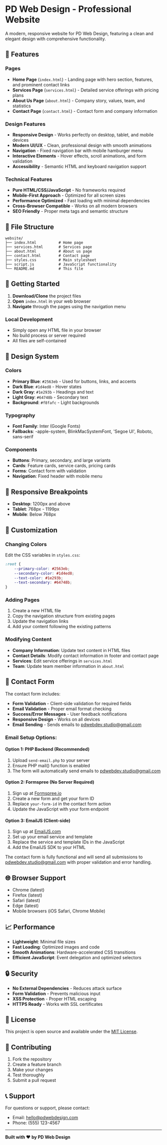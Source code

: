 # PD Web Design - Professional Website

A modern, responsive website for PD Web Design, featuring a clean and elegant design with comprehensive functionality.

## 🌟 Features

### Pages
- **Home Page** (`index.html`) - Landing page with hero section, features, and prominent contact links
- **Services Page** (`services.html`) - Detailed service offerings with pricing plans
- **About Us Page** (`about.html`) - Company story, values, team, and statistics
- **Contact Page** (`contact.html`) - Contact form and company information

### Design Features
- **Responsive Design** - Works perfectly on desktop, tablet, and mobile devices
- **Modern UI/UX** - Clean, professional design with smooth animations
- **Navigation** - Fixed navigation bar with mobile hamburger menu
- **Interactive Elements** - Hover effects, scroll animations, and form validation
- **Accessibility** - Semantic HTML and keyboard navigation support

### Technical Features
- **Pure HTML/CSS/JavaScript** - No frameworks required
- **Mobile-First Approach** - Optimized for all screen sizes
- **Performance Optimized** - Fast loading with minimal dependencies
- **Cross-Browser Compatible** - Works on all modern browsers
- **SEO Friendly** - Proper meta tags and semantic structure

## 📁 File Structure

```
website/
├── index.html          # Home page
├── services.html       # Services page
├── about.html          # About us page
├── contact.html        # Contact page
├── styles.css          # Main stylesheet
├── script.js           # JavaScript functionality
└── README.md           # This file
```

## 🚀 Getting Started

1. **Download/Clone** the project files
2. **Open** `index.html` in your web browser
3. **Navigate** through the pages using the navigation menu

### Local Development
- Simply open any HTML file in your browser
- No build process or server required
- All files are self-contained

## 🎨 Design System

### Colors
- **Primary Blue**: `#2563eb` - Used for buttons, links, and accents
- **Dark Blue**: `#1d4ed8` - Hover states
- **Dark Gray**: `#1e293b` - Headings and text
- **Light Gray**: `#64748b` - Secondary text
- **Background**: `#f8fafc` - Light backgrounds

### Typography
- **Font Family**: Inter (Google Fonts)
- **Fallbacks**: -apple-system, BlinkMacSystemFont, 'Segoe UI', Roboto, sans-serif

### Components
- **Buttons**: Primary, secondary, and large variants
- **Cards**: Feature cards, service cards, pricing cards
- **Forms**: Contact form with validation
- **Navigation**: Fixed header with mobile menu

## 📱 Responsive Breakpoints

- **Desktop**: 1200px and above
- **Tablet**: 768px - 1199px
- **Mobile**: Below 768px

## 🔧 Customization

### Changing Colors
Edit the CSS variables in `styles.css`:
```css
:root {
    --primary-color: #2563eb;
    --secondary-color: #1d4ed8;
    --text-color: #1e293b;
    --text-secondary: #64748b;
}
```

### Adding Pages
1. Create a new HTML file
2. Copy the navigation structure from existing pages
3. Update the navigation links
4. Add your content following the existing patterns

### Modifying Content
- **Company Information**: Update text content in HTML files
- **Contact Details**: Modify contact information in footer and contact page
- **Services**: Edit service offerings in `services.html`
- **Team**: Update team member information in `about.html`

## 📧 Contact Form

The contact form includes:
- **Form Validation** - Client-side validation for required fields
- **Email Validation** - Proper email format checking
- **Success/Error Messages** - User feedback notifications
- **Responsive Design** - Works on all devices
- **Email Sending** - Sends emails to pdwebdev.studio@gmail.com

### Email Setup Options:

#### Option 1: PHP Backend (Recommended)
1. Upload `send-email.php` to your server
2. Ensure PHP mail() function is enabled
3. The form will automatically send emails to pdwebdev.studio@gmail.com

#### Option 2: Formspree (No Server Required)
1. Sign up at [Formspree.io](https://formspree.io)
2. Create a new form and get your form ID
3. Replace `your-form-id` in the contact form action
4. Update the JavaScript with your form endpoint

#### Option 3: EmailJS (Client-side)
1. Sign up at [EmailJS.com](https://emailjs.com)
2. Set up your email service and template
3. Replace the service and template IDs in the JavaScript
4. Add the EmailJS SDK to your HTML

The contact form is fully functional and will send all submissions to pdwebdev.studio@gmail.com with proper validation and error handling.

## 🌐 Browser Support

- Chrome (latest)
- Firefox (latest)
- Safari (latest)
- Edge (latest)
- Mobile browsers (iOS Safari, Chrome Mobile)

## 📈 Performance

- **Lightweight**: Minimal file sizes
- **Fast Loading**: Optimized images and code
- **Smooth Animations**: Hardware-accelerated CSS transitions
- **Efficient JavaScript**: Event delegation and optimized selectors

## 🔒 Security

- **No External Dependencies** - Reduces attack surface
- **Form Validation** - Prevents malicious input
- **XSS Protection** - Proper HTML escaping
- **HTTPS Ready** - Works with SSL certificates

## 📝 License

This project is open source and available under the [MIT License](LICENSE).

## 🤝 Contributing

1. Fork the repository
2. Create a feature branch
3. Make your changes
4. Test thoroughly
5. Submit a pull request

## 📞 Support

For questions or support, please contact:
- Email: hello@pdwebdesign.com
- Phone: (555) 123-4567

---

**Built with ❤️ by PD Web Design** 